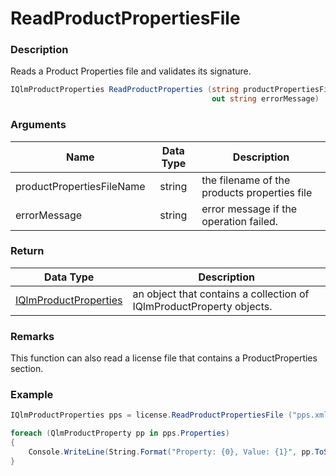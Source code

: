 # ReadProductPropertiesFile

### Description

Reads a Product Properties file and validates its signature.

```csharp
IQlmProductProperties ReadProductProperties (string productPropertiesFileName, 
                                             out string errorMessage)
```

### Arguments

| Name                      | Data Type | Description                                  |
| ------------------------- | :-------: | -------------------------------------------- |
| productPropertiesFileName |   string  | the filename of the products properties file |
| errorMessage              |   string  | error message if the operation failed.       |

### Return

|                       Data Type                       | Description                                                          |
| :---------------------------------------------------: | -------------------------------------------------------------------- |
| [IQlmProductProperties](../../iqlmproductproperties/) | an object that contains a collection of IQlmProductProperty objects. |

### Remarks

This function can also read a license file that contains a ProductProperties section.

### Example

```c#
IQlmProductProperties pps = license.ReadProductPropertiesFile ("pps.xml", out errorMessage)

foreach (QlmProductProperty pp in pps.Properties)
{
    Console.WriteLine(String.Format("Property: {0}, Value: {1}", pp.ToString(), pp.PropValue));
}
```
